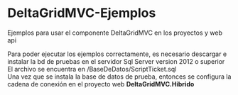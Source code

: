 # DeltaGridMVC-Ejemplos
Ejemplos para usar el componente DeltaGridMVC en los proyectos y web api

Para poder ejecutar los ejemplos correctamente, es necesario descargar e instalar la bd de pruebas en el servidor Sql Server version 2012 o superior
El archivo se encuentra en /BaseDeDatos/ScriptTicket.sql
<br/>
Una vez que se instala la base de datos de prueba, entonces se configura la cadena de conexión en el proyecto web <strong>DeltaGridMVC.Hibrido</string>
<br/>
